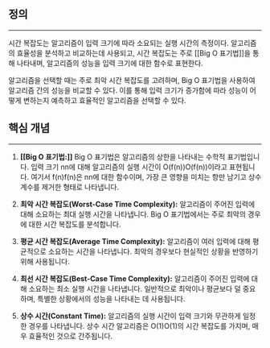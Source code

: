 ## 정의
---
시간 복잡도는 알고리즘이 입력 크기에 따라 소요되는 실행 시간의 측정이다.
알고리즘의 효율성을 분석하고 비교하는데 사용되고, 시간 복잡도는 주로 [[Big O 표기법]]을 통해 나타내며, 알고리즘의 성능을 입력 크기에 대한 함수로 표현한다.

알고리즘을 선택할 때는 주로 최악 시간 복잡도를 고려하며, Big O 표기법을 사용하여 알고리즘 간의 성능을 비교할 수 있다. 이를 통해 입력 크기가 증가함에 따라 성능이 어떻게 변하는지 예측하고 효율적인 알고리즘을 선택할 수 있다.

## 핵심 개념
---
1. **[[Big O 표기법:]]** Big O 표기법은 알고리즘의 상한을 나타내는 수학적 표기법입니다. 입력 크기 nn에 대해 알고리즘의 실행 시간이 O(f(n))O(f(n))이라고 표현됩니다. 여기서 f(n)f(n)은 nn에 대한 함수이며, 가장 큰 영향을 미치는 항만 남기고 상수 계수를 제거한 형태로 나타냅니다.
    
2. **최악 시간 복잡도(Worst-Case Time Complexity):** 알고리즘이 주어진 입력에 대해 소요하는 최대 실행 시간을 나타냅니다. Big O 표기법에서는 주로 최악의 경우에 대한 시간 복잡도를 분석합니다.
    
3. **평균 시간 복잡도(Average Time Complexity):** 알고리즘이 여러 입력에 대해 평균적으로 소요하는 시간을 나타냅니다. 최악의 경우보다 현실적인 상황을 반영하기 위해 사용됩니다.
    
4. **최선 시간 복잡도(Best-Case Time Complexity):** 알고리즘이 주어진 입력에 대해 소요하는 최소 실행 시간을 나타냅니다. 일반적으로 최악이나 평균보다 덜 중요하며, 특별한 상황에서의 성능을 나타내는 데 사용됩니다.
    
5. **상수 시간(Constant Time):** 알고리즘의 실행 시간이 입력 크기와 무관하게 일정한 경우를 나타냅니다. 상수 시간 알고리즘은 O(1)O(1)의 시간 복잡도를 가지며, 매우 효율적인 것으로 간주됩니다.